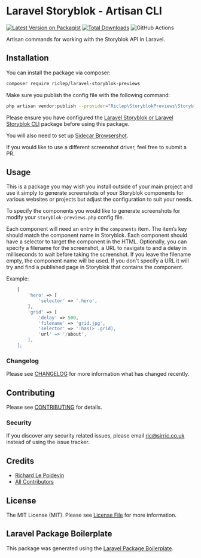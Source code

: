 # Laravel Storyblok - Artisan CLI

[![Latest Version on Packagist](https://img.shields.io/packagist/v/riclep/laravel-storyblok-previews.svg?style=flat-square)](https://packagist.org/packages/riclep/laravel-storyblok-previews)
[![Total Downloads](https://img.shields.io/packagist/dt/riclep/laravel-storyblok-previews.svg?style=flat-square)](https://packagist.org/packages/riclep/laravel-storyblok-previews)
![GitHub Actions](https://github.com/riclep/laravel-storyblok-previews/actions/workflows/main.yml/badge.svg)

Artisan commands for working with the Storyblok API in Laravel.

## Installation

You can install the package via composer:

```bash
composer require riclep/laravel-storyblok-previews
```

Make sure you publish the config file with the following command:

```bash
php artisan vendor:publish --provider="Riclep\StoryblokPreviews\StoryblokPreviewsServiceProvider" --tag="config"
```

Please ensure you have configured the [Laravel Storyblok or Laravel Storyblok CLI](https://ls.sirric.co.uk) package before using this package.

You will also need to set up [Sidecar Browsershot](https://github.com/stefanzweifel/sidecar-browsershot).

If you would like to use a different screenshot driver, feel free to submit a PR.


## Usage

This is a package you may wish you install outside of your main project and use it simply to generate screenshots of 
your Storyblok components for various websites or projects but adjust the configuration to suit your needs.

To specify the components you would like to generate screenshots for modify your `storyblok-previews.php` config file.

Each component will need an entry in the `components` item. The item’s key should match the component name in Storyblok. 
Each component should have a selector to target the component in the HTML. Optionally, you can specify a filename for 
the screenshot, a URL to navigate to and a delay in milliseconds to wait before taking the screenshot. If you leave the 
filename empty, the component name will be used. If you don't specify a URL it will try and find a published page in 
Storyblok that contains the component.

Example:

```php
    [
        'hero' => [
            'selector' => '.hero',
        ],
        'grid' => [
            'delay' => 500,
            'filename' => 'grid.jpg',
            'selector' => ':has(> .grid),
            'url' => '/about',
        ],
    ];
```

### Changelog

Please see [CHANGELOG](CHANGELOG.md) for more information what has changed recently.

## Contributing

Please see [CONTRIBUTING](CONTRIBUTING.md) for details.

### Security

If you discover any security related issues, please email ric@sirric.co.uk instead of using the issue tracker.

## Credits

-   [Richard Le Poidevin](https://github.com/riclep)
-   [All Contributors](../../contributors)

## License

The MIT License (MIT). Please see [License File](LICENSE.md) for more information.

## Laravel Package Boilerplate

This package was generated using the [Laravel Package Boilerplate](https://laravelpackageboilerplate.com).

